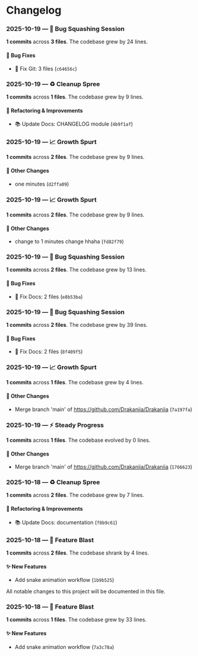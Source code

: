 # Changelog


### 2025-10-19 — 🔧 Bug Squashing Session

**1 commits** across **3 files**. The codebase grew by 24 lines.

#### 🐛 Bug Fixes
- 🐛 Fix Git: 3 files (`c64656c`)



### 2025-10-19 — ♻️ Cleanup Spree

**1 commits** across **1 files**. The codebase grew by 9 lines.

#### 🔧 Refactoring & Improvements
- 📚 Update Docs: CHANGELOG module (`4b9f1af`)



### 2025-10-19 — 📈 Growth Spurt

**1 commits** across **2 files**. The codebase grew by 9 lines.

#### 🔄 Other Changes
- one minutes (`d2ffa09`)



### 2025-10-19 — 📈 Growth Spurt

**1 commits** across **2 files**. The codebase grew by 9 lines.

#### 🔄 Other Changes
- change to 1 minutes change hhaha (`fd82f79`)



### 2025-10-19 — 🔧 Bug Squashing Session

**1 commits** across **2 files**. The codebase grew by 13 lines.

#### 🐛 Bug Fixes
- 🐛 Fix Docs: 2 files (`e8b53ba`)



### 2025-10-19 — 🔧 Bug Squashing Session

**1 commits** across **2 files**. The codebase grew by 39 lines.

#### 🐛 Bug Fixes
- 🐛 Fix Docs: 2 files (`8f409f5`)



### 2025-10-19 — 📈 Growth Spurt

**1 commits** across **1 files**. The codebase grew by 4 lines.

#### 🔄 Other Changes
- Merge branch 'main' of https://github.com/Drakaniia/Drakaniia (`7a197fa`)



### 2025-10-19 — ⚡ Steady Progress

**1 commits** across **1 files**. The codebase evolved by 0 lines.

#### 🔄 Other Changes
- Merge branch 'main' of https://github.com/Drakaniia/Drakaniia (`1766623`)



### 2025-10-18 — ♻️ Cleanup Spree

**1 commits** across **2 files**. The codebase grew by 7 lines.

#### 🔧 Refactoring & Improvements
- 📚 Update Docs: documentation (`f8b9c61`)



### 2025-10-18 — 🚀 Feature Blast

**1 commits** across **2 files**. The codebase shrank by 4 lines.

#### ✨ New Features
- Add snake animation workflow (`1b9b525`)


All notable changes to this project will be documented in this file.

### 2025-10-18 — 🚀 Feature Blast

**1 commits** across **1 files**. The codebase grew by 33 lines.

#### ✨ New Features
- Add snake animation workflow (`7a3c78a`)
